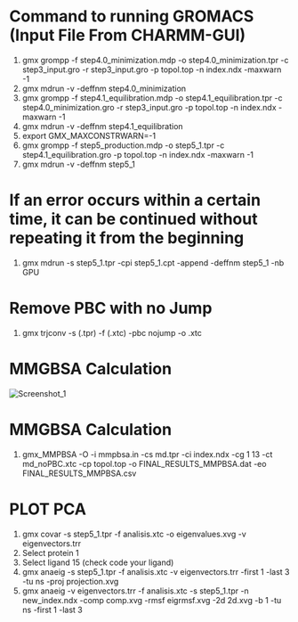 # Command to running GROMACS (Input File From CHARMM-GUI)
1. gmx grompp -f step4.0_minimization.mdp -o step4.0_minimization.tpr -c step3_input.gro -r step3_input.gro -p topol.top -n index.ndx -maxwarn -1
2. gmx mdrun -v -deffnm step4.0_minimization
3. gmx grompp -f step4.1_equilibration.mdp -o step4.1_equilibration.tpr -c step4.0_minimization.gro -r step3_input.gro -p topol.top -n index.ndx -maxwarn -1
4. gmx mdrun -v -deffnm step4.1_equilibration
5. export GMX_MAXCONSTRWARN=-1
6. gmx grompp -f step5_production.mdp -o step5_1.tpr -c step4.1_equilibration.gro -p topol.top -n index.ndx -maxwarn -1
7. gmx mdrun -v -deffnm step5_1


# If an error occurs within a certain time, it can be continued without repeating it from the beginning
1. gmx mdrun -s step5_1.tpr -cpi step5_1.cpt -append -deffnm step5_1 -nb GPU

# Remove PBC with no Jump
1. gmx trjconv -s (.tpr) -f (.xtc) -pbc nojump -o .xtc


# MMGBSA Calculation
![Screenshot_1](https://github.com/purnawanpp/tutorial_gromacs/assets/77323253/94249ebe-ca27-4064-b746-cdb02b73fd57)

# MMGBSA Calculation
1. gmx_MMPBSA -O -i mmpbsa.in -cs md.tpr -ci index.ndx -cg 1 13 -ct md_noPBC.xtc -cp topol.top -o FINAL_RESULTS_MMPBSA.dat -eo FINAL_RESULTS_MMPBSA.csv

# PLOT PCA
1. gmx covar -s step5_1.tpr -f analisis.xtc -o eigenvalues.xvg -v eigenvectors.trr
2. Select protein 1
3. Select ligand 15 (check code your ligand)
4. gmx anaeig -s step5_1.tpr -f analisis.xtc -v eigenvectors.trr -first 1 -last 3 -tu ns -proj projection.xvg
5. gmx anaeig -v eigenvectors.trr -f analisis.xtc -s step5_1.tpr -n new_index.ndx -comp comp.xvg -rmsf eigrmsf.xvg -2d 2d.xvg -b 1 -tu ns -first 1 -last 3
